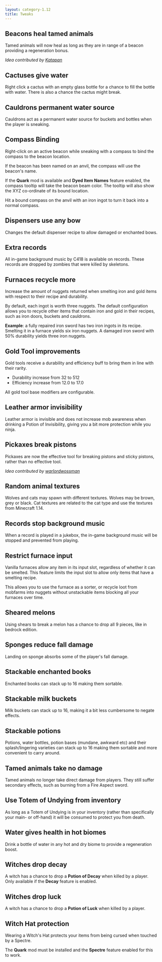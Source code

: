```yaml
---
layout: category-1.12
title: Tweaks
---
```


## Beacons heal tamed animals
Tamed animals will now heal as long as they are in range of a beacon providing a regeneration bonus.

*Idea contributed by [Katapan](https://www.reddit.com/user/Katapan)*

## Cactuses give water
Right click a cactus with an empty glass bottle for a chance to fill the bottle with water. There is also a chance the cactus might break. 

## Cauldrons permanent water source
Cauldrons act as a permanent water source for buckets and bottles when the player is sneaking. 

## Compass Binding
Right-click on an active beacon while sneaking with a compass to bind the compass to the beacon location.

If the beacon has been named on an anvil, the compass will use the beacon's name. 

If the **Quark** mod is available and **Dyed Item Names** feature enabled, the compass tooltip will take the beacon beam color.  The tooltip will also show the XYZ co-ordinate of its bound location.

Hit a bound compass on the anvil with an iron ingot to turn it back into a normal compass.

## Dispensers use any bow
Changes the default dispenser recipe to allow damaged or enchanted bows.

## Extra records
All in-game background music by C418 is available on records. These records are dropped by zombies that were killed by skeletons.

## Furnaces recycle more
Increase the amount of nuggets returned when smelting iron and gold items with respect to their recipe and durability.

By default, each ingot is worth three nuggets.  The default configuration allows you to recycle other items that contain iron and gold in their recipes, such as iron doors, buckets and cauldrons.

**Example**: a fully repaired iron sword has two iron ingots in its recipe.  Smelting it in a furnace yields six iron nuggets.  A damaged iron sword with 50% durability yields three iron nuggets.

## Gold Tool improvements
Gold tools receive a durability and efficiency buff to bring them in line with their rarity.

* Durability increase from 32 to 512
* Efficiency increase from 12.0 to 17.0

All gold tool base modifiers are configurable.

## Leather armor invisibility
Leather armor is invisible and does not increase mob awareness when drinking a Potion of Invisibility, giving you a bit more protection while you ninja. 

## Pickaxes break pistons
Pickaxes are now the effective tool for breaking pistons and sticky pistons, rather than no effective tool.

*Idea contributed by [warlordwossman](https://www.reddit.com/user/warlordwossman)*

## Random animal textures
Wolves and cats may spawn with different textures. Wolves may be brown, grey or black.  Cat textures are related to the cat type and use the textures from Minecraft 1.14.

## Records stop background music
When a record is played in a jukebox, the in-game background music will be stopped and prevented from playing. 

## Restrict furnace input
Vanilla furnaces allow any item in its input slot, regardless of whether it can be smelted.  This feature limits the input slot to allow only items that have a smelting recipe.

This allows you to use the furnace as a sorter, or recycle loot from mobfarms into nuggets without unstackable items blocking all your furnaces over time.

## Sheared melons
Using shears to break a melon has a chance to drop all 9 pieces, like in bedrock edition. 

## Sponges reduce fall damage
Landing on sponge absorbs some of the player's fall damage. 

## Stackable enchanted books
Enchanted books can stack up to 16 making them sortable.

## Stackable milk buckets
Milk buckets can stack up to 16, making it a bit less cumbersome to negate effects. 

## Stackable potions
Potions, water bottles, potion bases (mundane, awkward etc) and their splash/lingering varieties can stack up to 16 making them sortable and more convenient to carry around.

## Tamed animals take no damage
Tamed animals no longer take direct damage from players. They still suffer secondary effects, such as burning from a Fire Aspect sword. 

## Use Totem of Undying from inventory
As long as a Totem of Undying is in your inventory (rather than specifically your main- or off-hand) it will be consumed to protect you from death. 

## Water gives health in hot biomes
Drink a bottle of water in any hot and dry biome to provide a regeneration boost. 

## Witches drop decay
A witch has a chance to drop a **Potion of Decay** when killed by a player. Only available if the **Decay** feature is enabled. 

## Witches drop luck
A witch has a chance to drop a **Potion of Luck** when killed by a player.

## Witch Hat protection
Wearing a Witch's Hat protects your items from being cursed when touched by a Spectre.

The **Quark** mod must be installed and the **Spectre** feature enabled for this to work.
